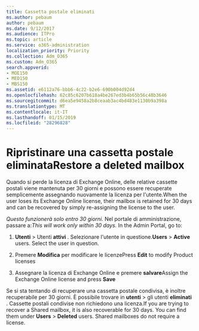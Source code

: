 ```yaml
---
title: Cassetta postale eliminati
ms.author: pebaum
author: pebaum
ms.date: 9/12/2017
ms.audience: ITPro
ms.topic: article
ms.service: o365-administration
localization_priority: Priority
ms.collection: Adm_O365
ms.custom: Adm_O365
search.appverid:
- MOE150
- MED150
- MBS150
ms.assetid: e6112a76-bbb6-4c22-b2e6-690b004d92d4
ms.openlocfilehash: 62c85c6207b618a4be267ed3b4b65b56c48b3646
ms.sourcegitcommit: d6ea5e9458a2b8ceaab3ac4bd483e1130b9a398a
ms.translationtype: MT
ms.contentlocale: it-IT
ms.lasthandoff: 01/15/2019
ms.locfileid: "28296828"
---
```

# <a name="restore-a-deleted-mailbox"></a><span data-ttu-id="8b3a0-102">Ripristinare una cassetta postale eliminata</span><span class="sxs-lookup"><span data-stu-id="8b3a0-102">Restore a deleted mailbox</span></span>

<span data-ttu-id="8b3a0-103">Quando si perde la licenza di Exchange Online, delle relative cassette postali viene mantenuta per 30 giorni e possono essere recuperate semplicemente assegnando nuovamente la licenza per l'utente.</span><span class="sxs-lookup"><span data-stu-id="8b3a0-103">When the user loses its Exchange Online license, their mailbox is retained for 30 days and can be recovered by simply re-assigning the license to the user.</span></span>
  
 <span data-ttu-id="8b3a0-p101">*Questo funzionerà solo entro 30 giorni.*  Nel portale di amministrazione, passare a:</span><span class="sxs-lookup"><span data-stu-id="8b3a0-p101">*This will work only within 30 days.*  In the Admin Portal, go to:</span></span> 
  
1. <span data-ttu-id="8b3a0-p102">**Utenti** \> Utenti **attivi** . Selezionare l'utente in questione.</span><span class="sxs-lookup"><span data-stu-id="8b3a0-p102">**Users** \> **Active** users. Select the user in question.</span></span> 
    
2. <span data-ttu-id="8b3a0-108">Premere **Modifica** per modificare le licenze</span><span class="sxs-lookup"><span data-stu-id="8b3a0-108">Press **Edit** to modify Product licenses</span></span> 
    
3. <span data-ttu-id="8b3a0-109">Assegnare la licenza di Exchange Online e premere **salvare**</span><span class="sxs-lookup"><span data-stu-id="8b3a0-109">Assign the Exchange Online license and press **Save**</span></span>
    
<span data-ttu-id="8b3a0-p103">Se si sta tentando di recuperare una cassetta postale condivisa, è inoltre recuperabile per 30 giorni. È possibile trovare in **utenti** \> gli utenti **eliminati** . Cassette postali condivise non richiedono una licenza.</span><span class="sxs-lookup"><span data-stu-id="8b3a0-p103">If you are trying to recover a Shared mailbox, it is also recoverable for 30 days. You can find them under **Users** \> **Deleted** users. Shared mailboxes do not require a license.</span></span> 
  

